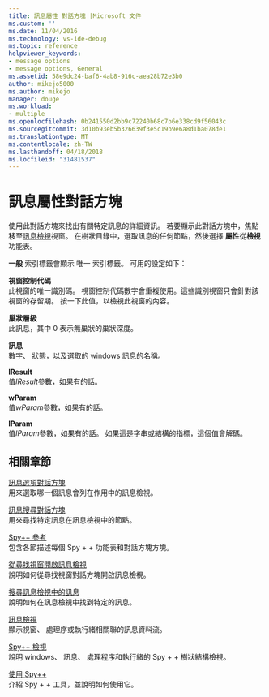 ```yaml
---
title: 訊息屬性 對話方塊 |Microsoft 文件
ms.custom: ''
ms.date: 11/04/2016
ms.technology: vs-ide-debug
ms.topic: reference
helpviewer_keywords:
- message options
- message options, General
ms.assetid: 58e9dc24-baf6-4ab8-916c-aea28b72e3b0
author: mikejo5000
ms.author: mikejo
manager: douge
ms.workload:
- multiple
ms.openlocfilehash: 0b241550d2bb9c72240b68c7b6e338cd9f56043c
ms.sourcegitcommit: 3d10b93eb5b326639f3e5c19b9e6a8d1ba078de1
ms.translationtype: MT
ms.contentlocale: zh-TW
ms.lasthandoff: 04/18/2018
ms.locfileid: "31481537"
---
```

# <a name="message-properties-dialog-box"></a>訊息屬性對話方塊
使用此對話方塊來找出有關特定訊息的詳細資訊。 若要顯示此對話方塊中，焦點移至[訊息檢視](../debugger/messages-view.md)視窗。 在樹狀目錄中，選取訊息的任何節點，然後選擇 **屬性**從**檢視**功能表。  
  
 **一般** 索引標籤會顯示 唯一 索引標籤。 可用的設定如下：  
  
 **視窗控制代碼**  
 此視窗的唯一識別碼。 視窗控制代碼數字會重複使用。這些識別視窗只會針對該視窗的存留期。 按一下此值，以檢視此視窗的內容。  
  
 **巢狀層級**  
 此訊息，其中 0 表示無巢狀的巢狀深度。  
  
 **訊息**  
 數字、 狀態，以及選取的 windows 訊息的名稱。  
  
 **lResult**  
 值*lResult*參數，如果有的話。  
  
 **wParam**  
 值*wParam*參數，如果有的話。  
  
 **lParam**  
 值*lParam*參數，如果有的話。 如果這是字串或結構的指標，這個值會解碼。  
  
## <a name="related-sections"></a>相關章節  
 [訊息選項對話方塊](../debugger/message-options-dialog-box.md)  
 用來選取哪一個訊息會列在作用中的訊息檢視。  
  
 [訊息搜尋對話方塊](../debugger/message-search-dialog-box.md)  
 用來尋找特定訊息在訊息檢視中的節點。  
  
 [Spy++ 參考](../debugger/spy-increment-reference.md)  
 包含各節描述每個 Spy + + 功能表和對話方塊方塊。  
  
 [從尋找視窗開啟訊息檢視](../debugger/how-to-open-messages-view-from-find-window.md)  
 說明如何從尋找視窗對話方塊開啟訊息檢視。  
  
 [搜尋訊息檢視中的訊息](../debugger/how-to-search-for-a-message-in-messages-view.md)  
 說明如何在訊息檢視中找到特定的訊息。  
  
 [訊息檢視](../debugger/messages-view.md)  
 顯示視窗、 處理序或執行緒相關聯的訊息資料流。  
  
 [Spy++ 檢視](../debugger/spy-increment-views.md)  
 說明 windows、 訊息、 處理程序和執行緒的 Spy + + 樹狀結構檢視。  
  
 [使用 Spy++](../debugger/using-spy-increment.md)  
 介紹 Spy + + 工具，並說明如何使用它。